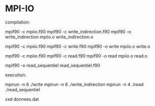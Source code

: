 # MPI-IO

compilation:

mpif90 -c mpiio.f90
mpif90 -c write_indirection.f90
mpif90 -o write_indirection mpiio.o write_indirection.o 

mpif90 -c mpiio.f90
mpif90 -c write.f90
mpif90 -o write mpiio.o write.o 

mpif90 -c mpiio.f90
mpif90 -c read.f90
mpif90 -o read mpiio.o read.o 

mpif90 -o read_sequentiel read_sequentiel.f90

execution:

mpirun -n  6 ./write
mpirun -n  6 ./write_indirection
mpirun -n  4 ./read
./read_sequentiel


xxd donnees.dat
